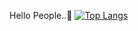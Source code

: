 Hello People..🤗
[![Top Langs](https://github-readme-stats.vercel.app/api/top-langs/ranjithkumar404=anuraghazra&layout=compact)](https://github.com/anuraghazra/github-readme-stats)

